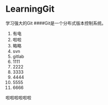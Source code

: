 # LearningGit
学习强大的Git
####Git是一个分布式版本控制系统。
1. 有电
2. 啦啦
3. 略略
4. svn
5. gitlab
6. 1111
7. 2222
8. 3333
9. 4444
10. 5555
11. 6666

啦啦啦啦啦啦
